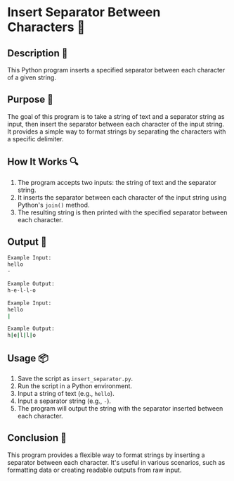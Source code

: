 # Insert Separator Between Characters 📝

## Description 📝

This Python program inserts a specified separator between each character of a given string.

## Purpose 🎯

The goal of this program is to take a string of text and a separator string as input, then insert the separator between each character of the input string. It provides a simple way to format strings by separating the characters with a specific delimiter.

## How It Works 🔍

1. The program accepts two inputs: the string of text and the separator string.
2. It inserts the separator between each character of the input string using Python's `join()` method.
3. The resulting string is then printed with the specified separator between each character.

## Output 📜

```bash
Example Input:
hello
-

Example Output:
h-e-l-l-o

Example Input:
hello
|

Example Output:
h|e|l|l|o
```

## Usage 📦

1. Save the script as `insert_separator.py`.
2. Run the script in a Python environment.
3. Input a string of text (e.g., `hello`).
4. Input a separator string (e.g., `-`).
5. The program will output the string with the separator inserted between each character.

## Conclusion 🚀

This program provides a flexible way to format strings by inserting a separator between each character. It's useful in various scenarios, such as formatting data or creating readable outputs from raw input.
